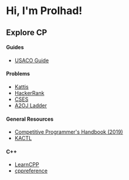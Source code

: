 # Hi, I'm Prolhad!

## Explore CP

<!-- tabs:start -->
#### **Guides**
- [USACO Guide](https://usaco.guide)

#### **Problems**
- [Kattis](https://open.kattis.com)
- [HackerRank](https://hackerrank.com)
- [CSES](https://cses.fi)
- [A2OJ Ladder](https://codeforcesladders.firebaseapp.com)

#### **General Resources**
- [Competitive Programmer's Handbook (2019)](https://usaco.guide/CPH.pdf)
- [KACTL](https://github.com/kth-competitive-programming/kactl)

#### **C++**
- [LearnCPP](https://learncpp.com)
- [cppreference](https://cppreference.com)
<!-- tabs:end -->
